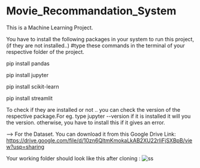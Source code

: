 # Movie_Recommandation_System
This is a Machine Learning Project. 

You have to install the following packages in your system to run this project, (if they are not installed..)
#type these commands in the terminal of your respective folder of the project.

pip install pandas

pip install jupyter

pip install scikit-learn

pip install streamlit

To check if they are installed or not .. you can check the version of the respective package.For eg. type   jupyter --version   if it is installed it will you the version. otherwise, you have to install this if it gives an error.

-->  For the Dataset. You can download it from this Google Drive Link: https://drive.google.com/file/d/10zn6QltmKmokaLkAB2XU22rIiFjSXBpB/view?usp=sharing

Your working folder should look like this after cloning :
![ss](https://github.com/AdhishthanAshok/Movie_Recommandation_System/assets/96656037/d7d0c737-5d35-4c44-8f30-4c739f02999f)

